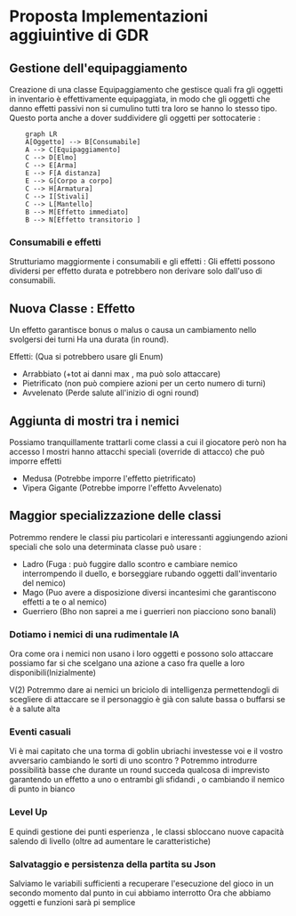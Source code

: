 # Proposta Implementazioni aggiuintive di GDR

## Gestione dell'equipaggiamento
Creazione di una classe Equipaggiamento che gestisce quali fra gli oggetti in 
inventario è effettivamente equipaggiata, in modo che gli oggetti che danno 
effetti passivi non si cumulino tutti tra loro se hanno lo stesso tipo.
Questo porta anche a dover suddividere gli oggetti per sottocaterie :

```mermaid
    graph LR
    A[Oggetto] --> B[Consumabile]
    A --> C[Equipaggiamento]
    C --> D[Elmo]
    C --> E[Arma]
    E --> F[A distanza]
    E --> G[Corpo a corpo]
    C --> H[Armatura]
    C --> I[Stivali]
    C --> L[Mantello]
    B --> M[Effetto immediato]
    B --> N[Effetto transitorio ]

```
### Consumabili e effetti

Strutturiamo maggiormente i consumabili e gli effetti :
Gli effetti possono dividersi per effetto durata e potrebbero non derivare solo dall'uso 
di consumabili.

## Nuova Classe : Effetto
Un effetto garantisce bonus o malus o causa un cambiamento nello svolgersi dei turni
Ha una durata (in round).

Effetti: (Qua si potrebbero usare gli Enum)
- Arrabbiato (+tot ai danni max , ma può solo attaccare)
- Pietrificato (non può compiere azioni per un certo numero di turni)
- Avvelenato (Perde salute all'inizio di ogni round)

## Aggiunta di mostri tra i nemici
Possiamo tranquillamente trattarli come classi a cui il giocatore però non ha accesso
I mostri hanno attacchi speciali (override di attacco) che può imporre effetti 
- Medusa (Potrebbe imporre l'effetto pietrificato)
- Vipera Gigante (Potrebbe imporre l'effetto Avvelenato)

## Maggior specializzazione delle classi 
Potremmo rendere le classi piu particolari e interessanti aggiungendo azioni speciali 
che solo una determinata classe può usare :
- Ladro (Fuga : può fuggire dallo scontro e cambiare nemico interrompendo il duello, e borseggiare rubando oggetti dall'inventario del nemico)
- Mago (Puo avere a disposizione diversi incantesimi che garantiscono effetti a te o al nemico)
- Guerriero (Bho non saprei a me i guerrieri non piacciono sono banali)

### Dotiamo i nemici di una rudimentale IA
Ora come ora i nemici non usano i loro oggetti e possono solo attaccare 
possiamo far si che scelgano una azione a caso fra quelle a loro disponibili(Inizialmente)

V(2) Potremmo dare ai nemici un briciolo di intelligenza permettendogli di scegliere di attaccare se 
il personaggio è già con salute bassa o buffarsi se è a salute alta 


### Eventi casuali 
Vi è mai capitato che una torma di goblin ubriachi investesse voi e il vostro 
avversario cambiando le sorti di uno scontro ?
Potremmo introdurre possibilità basse che durante un round succeda qualcosa di imprevisto
garantendo un effetto a uno o entrambi gli sfidandi , o cambiando il nemico di punto in bianco

### Level Up 
E quindi gestione dei punti esperienza , le classi sbloccano nuove capacità salendo di livello
(oltre ad aumentare le caratteristiche)

### Salvataggio e persistenza della partita su Json

Salviamo le variabili sufficienti a recuperare l'esecuzione del gioco in un secondo momento dal punto in cui abbiamo interrotto
Ora che abbiamo oggetti e funzioni sarà pi semplice



